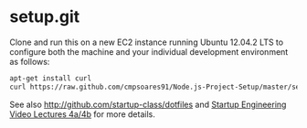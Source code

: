 setup.git
=========
Clone and run this on a new EC2 instance running Ubuntu 12.04.2 LTS to
configure both the machine and your individual development environment as
follows:

```sh
apt-get install curl
curl https://raw.github.com/cmpsoares91/Node.js-Project-Setup/master/setup.sh | sh
```

See also http://github.com/startup-class/dotfiles and
[Startup Engineering Video Lectures 4a/4b](https://class.coursera.org/startup-001/lecture/index)
for more details.





